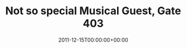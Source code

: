 ---
templateKey: event
guid: 0896c9cc-6eab-11ea-99c5-002590d1d1b0
date: 2011-12-15T00:00:00+00:00
eventTime: '5-8pm'
title: Not so special Musical Guest, Gate 403
artist: Not so special Musical Guest
city: Toronto
venue: Gate 403
group: Tim Shia
guests: Jamie Ruben, Tim Shia
---